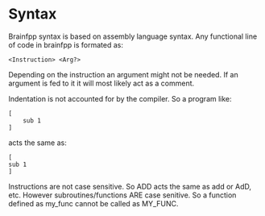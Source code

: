 # Syntax

Brainfpp syntax is based on assembly language syntax. Any functional 
line of code in brainfpp is formated as:
```
<Instruction> <Arg?>
```
Depending on the instruction an argument might not be needed. If an argument is fed to it it will most likely act as a comment.

Indentation is not accounted for by the compiler. So a program like:
```
[
    sub 1
]
```
acts the same as:
```
[
sub 1
]
```

Instructions are not case sensitive. So ADD acts the same as add or AdD, etc. However subroutines/functions ARE case senitive. So a function defined as my_func cannot be called as MY_FUNC.